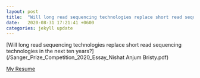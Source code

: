 ```yaml
---
layout: post
title:  "Will long read sequencing technologies replace short read sequencing technologies in the next ten years?"
date:   2020-08-31 17:21:41 +0600
categories: jekyll update
---
```


 [Will long read sequencing technologies replace short read sequencing technologies in the next ten years?](/Sanger_Prize_Competition_2020_Essay_Nishat Anjum Bristy.pdf)

 [My Resume](/CV_Nishat_Anjum_Bristy.pdf)
